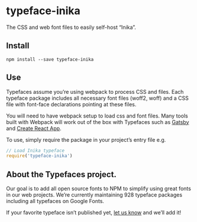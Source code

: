 
# typeface-inika

The CSS and web font files to easily self-host “Inika”.

## Install

`npm install --save typeface-inika`

## Use

Typefaces assume you’re using webpack to process CSS and files. Each typeface
package includes all necessary font files (woff2, woff) and a CSS file with
font-face declarations pointing at these files.

You will need to have webpack setup to load css and font files. Many tools built
with Webpack will work out of the box with Typefaces such as [Gatsby](https://github.com/gatsbyjs/gatsby)
and [Create React App](https://github.com/facebookincubator/create-react-app).

To use, simply require the package in your project’s entry file e.g.

```javascript
// Load Inika typeface
require('typeface-inika')
```

## About the Typefaces project.

Our goal is to add all open source fonts to NPM to simplify using great fonts in
our web projects. We’re currently maintaining 928 typeface packages
including all typefaces on Google Fonts.

If your favorite typeface isn’t published yet, [let us know](https://github.com/KyleAMathews/typefaces)
and we’ll add it!
